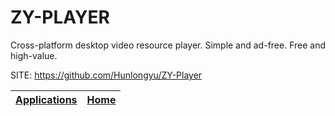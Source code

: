 # ZY-PLAYER
 
 Cross-platform desktop video resource player.
 Simple and ad-free. Free and high-value.
 
 SITE: https://github.com/Hunlongyu/ZY-Player

 | [Applications](https://portable-linux-apps.github.io/apps.html) | [Home](https://portable-linux-apps.github.io)
 | --- | --- |
